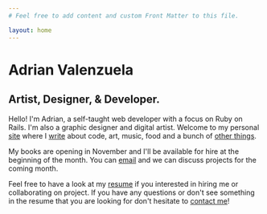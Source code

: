 ```yaml
---
# Feel free to add content and custom Front Matter to this file.

layout: home
---
```


# Adrian Valenzuela
## Artist, Designer, & Developer.

Hello! I'm Adrian, a self-taught web developer with a focus on Ruby on Rails. I'm also a graphic designer and digital artist.
Welcome to my personal [site](/site) where I [write](/posts) about code, art, music, food and a bunch of [other things](/values).

My books are opening in November and I'll be available for hire at the beginning of the month. You can [email](mailto:adrianvalenz.web@gmail.com) and 
we can discuss projects for the coming month.

Feel free to have a look at my <a href="/resume.pdf" target="_blank">resume</a> if you interested in hiring me or collaborating on project. If you have any questions
or don't see something in the resume that you are looking for don't hesitate to [contact me](mailto:adrianvalenz.web@gmail.com)!
